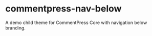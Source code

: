 commentpress-nav-below
======================

A demo child theme for CommentPress Core with navigation below branding.